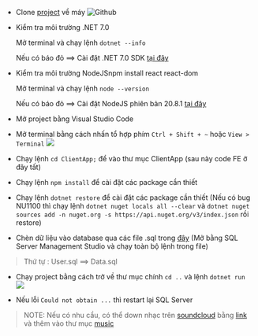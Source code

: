 
- Clone [project](https://github.com/duyhelloworld/webnangcao) về máy
![Github](/.github/images/cloneproject.png)
- Kiểm tra môi trường .NET 7.0

    Mở terminal và chạy lệnh `dotnet --info`
    
    
    Nếu có báo đỏ ==> Cài đặt .NET 7.0 SDK [tại đây](https://dotnet.microsoft.com/download/dotnet/7.0)

- Kiểm tra môi trường NodeJSnpm install react react-dom
    
    Mở terminal và chạy lệnh `node --version`

    Nếu có báo đỏ ==> Cài đặt NodeJS phiên bản 20.8.1 [tại đây](https://nodejs.org/dist/v20.8.1/node-v20.8.1-x64.msi)

- Mở project bằng Visual Studio Code

- Mở terminal bằng cách nhấn tổ hợp phím `Ctrl + Shift + ~` hoặc `View > Terminal`
![](/.github/images/terminal.png)

- Chạy lệnh `cd ClientApp;` để vào thư mục ClientApp (sau này code FE ở đây tất)

- Chạy lệnh `npm install` để cài đặt các package cần thiết

- Chạy lệnh `dotnet restore` để cài đặt các package cần thiết
(Nếu có bug NU1100 thì chạy lệnh `dotnet nuget locals all --clear` và `dotnet nuget sources add -n nuget.org -s https://api.nuget.org/v3/index.json` rồi restore)

- Chèn dữ liệu vào database qua các file .sql trong [đây](/Assets/sql/)
(Mở bằng SQL Server Management Studio và chạy toàn bộ lệnh trong file)
> Thứ tự : User.sql ==> Data.sql

- Chạy project bằng cách trở về thư mục chính `cd ..` và lệnh `dotnet run` 
![](/.github/images/ketquachaylenh.png)

- Nếu lỗi `Could not obtain ...` thì restart lại SQL Server

> NOTE: Nếu có nhu cầu, có thể down nhạc trên [soundcloud](https://soundcloud.com/) bằng [link](https://vi.savefrom.net/12-cach-tai-nhac-soundcloud-20.html) và thêm vào thư mục [music](/Assets/musics/) 